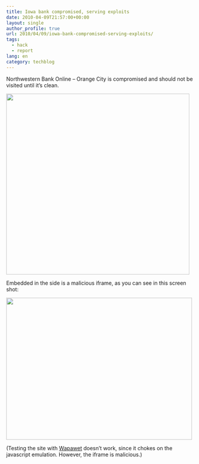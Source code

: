 ```yaml
---
title: Iowa bank compromised, serving exploits
date: 2010-04-09T21:57:00+00:00
layout: single
author_profile: true
url: 2010/04/09/iowa-bank-compromised-serving-exploits/
tags:
  - hack
  - report
lang: en
category: techblog
---
```

Northwestern Bank Online &#8211; Orange City is compromised and should not be visited until it’s clean.

[<img title="" border="0" alt="" src="http://lh4.ggpht.com/_vaUVXcmC3OI/S7-bl0lthxI/AAAAAAAAB3Q/0MVINWG3rvE/bank2werbw123882438_thumb%5B4%5D.jpg?imgmax=800" width="490" height="484" />](http://lh4.ggpht.com/_vaUVXcmC3OI/S7-bilkWxzI/AAAAAAAAB3M/z2w1t3JlQzc/s1600-h/bank2werbw123882438%5B6%5D.jpg) 

Embedded in the side is a malicious iframe, as you can see in this screen shot:

[<img title="" border="0" alt="" src="http://lh3.ggpht.com/_vaUVXcmC3OI/S7-bxaAKxAI/AAAAAAAAB3Y/y6wTg7gAEb4/northbank21q3848823488_thumb%5B17%5D.jpg?imgmax=800" width="497" height="380" />](http://lh6.ggpht.com/_vaUVXcmC3OI/S7-bqdJxsDI/AAAAAAAAB3U/BJ04v99m2zM/s1600-h/northbank21q3848823488%5B19%5D.jpg)

(Testing the site with [Wapawet](http://wepawet.iseclab.org/) doesn’t work, since it chokes on the javascript emulation. However, the iframe is malicious.)